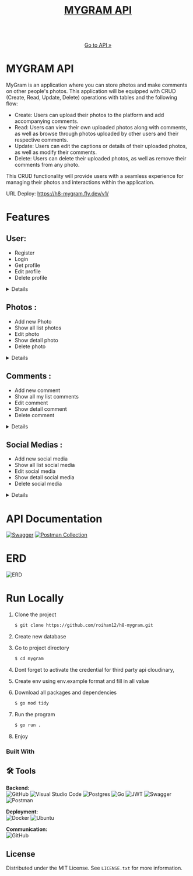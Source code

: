 <!-- Improved compatibility of back to top link: See: https://github.com/othneildrew/Best-README-Template/pull/73 -->

<div id="top"></div>

<!-- PROJECT LOGO -->
<div align="center">
<!--  mengarah ke repo  -->
  <a href="https://h8-mygram.fly.dev">
    <h1>MYGRAM API</h1>
  </a>
  <br/>
    <a href="https://www.codacy.com/gh/helmimuzkr/campyuk-be/dashboard?utm_source=github.com&amp;utm_medium=referral&amp;utm_content=helmimuzkr/campyuk-be&amp;utm_campaign=Badge_Grade">

  </a>
  <br/>
  <br/>
  <a href="https://h8-mygram.fly.dev/v1/photos/">Go to API »</a>
</div>

# MYGRAM API

MyGram is an application where you can store photos and make comments on other people's photos. This application will be equipped with CRUD (Create, Read, Update, Delete) operations with tables and the following flow:

- Create: Users can upload their photos to the platform and add accompanying comments.
- Read: Users can view their own uploaded photos along with comments, as well as browse through photos uploaded by other users and their respective comments.
- Update: Users can edit the captions or details of their uploaded photos, as well as modify their comments.
- Delete: Users can delete their uploaded photos, as well as remove their comments from any photo.

This CRUD functionality will provide users with a seamless experience for managing their photos and interactions within the application.


URL Deploy: https://h8-mygram.fly.dev/v1/

# Features

## User:

- Register
- Login
- Get profile
- Edit profile
- Delete profile

<div>

<details>

| Feature User | Endpoint  | Param | JWT Token | Function                         |
| ------------ | --------- | ----- | --------- | -------------------------------- |
| POST         | /register | -     | NO        | Register new users (account).    |
| POST         | /login    | -     | NO        | Log in into account.             |
| GET          | /users    | -     | YES       | Get account information details. |
| PUT          | /users    | -     | YES       | Edit account details.            |
| DELETE       | /users    | -     | YES       | Delete account.                  |

</div>

## Photos :

- Add new Photo
- Show all list photos
- Edit photo
- Show detail photo
- Delete photo

<div>

<details>

| Feature Photos | Endpoint | Param    | JWT Token | Function           |
| -------------- | -------- | -------- | --------- | ------------------ |
| POST           | /photos  | -        | YES       | Add new photo.     |
| GET            | /photos  | -        | YES       | Get all photos.    |
| PUT            | /photos  | PHOTO ID | YES       | Edit photo.        |
| GET            | /photos  | PHOTO ID | YES       | Get photos details |
| DELETE         | /photos  | PHOTO ID | YES       | Delete photo       |

</details>

</div>

## Comments :

- Add new comment
- Show all my list comments
- Edit comment
- Show detail comment
- Delete comment

<div>

<details>

| Feature Comments | Endpoint  | Param      | JWT Token | Function            |
| ---------------- | --------- | ---------- | --------- | ------------------- |
| POST             | /comments | -          | YES       | Add new comment.    |
| GET              | /comments | -          | YES       | Get all my comment. |
| PUT              | /comments | COMMENT ID | YES       | Edit comment.       |
| GET              | /comments | COMMENT ID | YES       | Get comment details |
| DELETE           | /comments | COMMENT ID | YES       | Delete comment      |

</details>

</div>

## Social Medias :

- Add new social media
- Show all list social media
- Edit social media
- Show detail social media
- Delete social media

<div>

<details>

| Feature Comments | Endpoint      | Param          | JWT Token | Function                 |
| ---------------- | ------------- | -------------- | --------- | ------------------------ |
| POST             | /socialmedias | -              | YES       | Add new social media.    |
| GET              | /socialmedias | -              | YES       | Get all social media.    |
| PUT              | /socialmedias | SOCIALMEDIA ID | YES       | Edit social media.       |
| GET              | /socialmedias | SOCIALMEDIA ID | YES       | Get social media details |
| DELETE           | /socialmedias | SOCIALMEDIA ID | YES       | Delete social media      |

</details>

</div>

# API Documentation

[![Swagger](https://img.shields.io/badge/-Swagger-%23Clojure?style=for-the-badge&logo=swagger&logoColor=white)](https://h8-mygram.fly.dev/docs/index.html) [![Postman Collection](https://img.shields.io/badge/Postman-FF6C37?style=for-the-badge&logo=postman&logoColor=white)](https://documenter.getpostman.com/view/19247831/2sA35A966B)

# ERD

![ERD](https://res.cloudinary.com/drugrg7xz/image/upload/v1711121846/mygram_-_public_crmm6w.png "ERD")

# Run Locally

1. Clone the project

    ```bash
    $ git clone https://github.com/roihan12/h8-mygram.git
    ```

2. Create new database

3. Go to project directory

    ```bash
    $ cd mygram
    ```

4. Dont forget to activate the credential for third party api cloudinary,
5. Create env using env.example format and fill in all value
6. Download all packages and dependencies
    ```bash
    $ go mod tidy
    ```
7. Run the program
    ```bash
    $ go run .
    ```
8. Enjoy

### Built With

## 🛠 Tools

**Backend:** <br>
![GitHub](https://img.shields.io/badge/github-%23121011.svg?style=for-the-badge&logo=github&logoColor=white)
![Visual Studio Code](https://img.shields.io/badge/Visual%20Studio%20Code-0078d7.svg?style=for-the-badge&logo=visual-studio-code&logoColor=white)
![Postgres](https://img.shields.io/badge/postgres-%2300f.svg?style=for-the-badge&logo=mysql&logoColor=white)
![Go](https://img.shields.io/badge/go-%2300ADD8.svg?style=for-the-badge&logo=go&logoColor=white)
![JWT](https://img.shields.io/badge/JWT-black?style=for-the-badge&logo=JSON%20web%20tokens)
![Swagger](https://img.shields.io/badge/-Swagger-%23Clojure?style=for-the-badge&logo=swagger&logoColor=white)
![Postman](https://img.shields.io/badge/Postman-FF6C37?style=for-the-badge&logo=postman&logoColor=white)

**Deployment:** <br>
![Docker](https://img.shields.io/badge/docker-%230db7ed.svg?style=for-the-badge&logo=docker&logoColor=white)
![Ubuntu](https://img.shields.io/badge/Ubuntu-E95420?style=for-the-badge&logo=ubuntu&logoColor=white)

**Communication:**  
![GitHub](https://img.shields.io/badge/github%20Project-%23121011.svg?style=for-the-badge&logo=github&logoColor=white)

<!-- LICENSE -->

## License

Distributed under the MIT License. See `LICENSE.txt` for more information.

